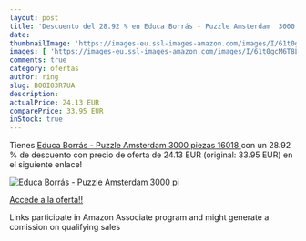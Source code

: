 ```yaml
---
layout: post
title: 'Descuento del 28.92 % en Educa Borrás - Puzzle Amsterdam  3000 pi'
date: 
thumbnailImage: 'https://images-eu.ssl-images-amazon.com/images/I/61t0gcM6T8L._SL200_.jpg'
images: [ 'https://images-eu.ssl-images-amazon.com/images/I/61t0gcM6T8L._SL200_.jpg' ]
comments: true
category: ofertas
author: ring
slug: B00I03R7UA
description:
actualPrice: 24.13 EUR
comparePrice: 33.95 EUR
inStock: true
---
```


Tienes [Educa Borrás - Puzzle Amsterdam  3000 piezas  16018 ](https://www.amazon.es/dp/B00I03R7UA/?tag=tolees-21) con un 28.92 % de descuento con precio de oferta de 24.13 EUR (original: 33.95 EUR) en el siguiente enlace!

[![Educa Borrás - Puzzle Amsterdam  3000 pi](https://images-eu.ssl-images-amazon.com/images/I/61t0gcM6T8L._SL200_.jpg)](https://www.amazon.es/dp/B00I03R7UA/?tag=tolees-21)

[Accede a la oferta!!](https://www.amazon.es/dp/B00I03R7UA/?tag=tolees-21)

Links participate in Amazon Associate program and might generate a comission on qualifying sales


